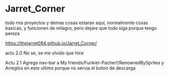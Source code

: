 # Jarret_Corner

todo mis proyectos y demas cosas estaran aqui, normalmente cosas basicas, y funcionen de milagro, pero dejare que todo siga porque tengo pereza

https://thejarret084.github.io/Jarret_Corner/

actu 2.0
No se, se me olvido que hice

Actu 2.1
Agrego nav-bar a My friends/Funkier-Pacher!/RenowredBySprites y Arreglos en este ultimo porque no servia el boton de descarga
